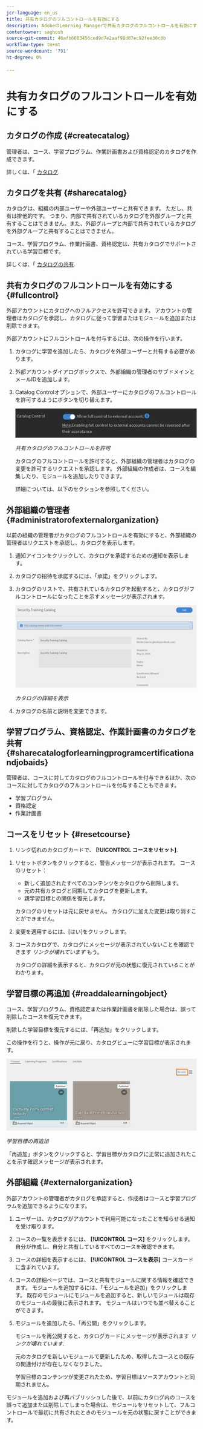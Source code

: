 ```yaml
---
jcr-language: en_us
title: 共有カタログのフルコントロールを有効にする
description: AdobeのLearning Managerで共有カタログのフルコントロールを有効にする
contentowner: saghosh
source-git-commit: 46afb6603456ced9d7e2aaf98d07ec92fee30c0b
workflow-type: tm+mt
source-wordcount: '791'
ht-degree: 0%

---
```




# 共有カタログのフルコントロールを有効にする

## カタログの作成 {#createcatalog}

管理者は、コース、学習プログラム、作業計画書および資格認定のカタログを作成できます。

詳しくは、「 [カタログ](/help/migrated/administrators/feature-summary/catalogs.md).

## カタログを共有 {#sharecatalog}

カタログは、組織の内部ユーザーや外部ユーザーと共有できます。 ただし、共有は排他的です。 つまり、内部で共有されているカタログを外部グループと共有することはできません。また、外部グループと内部で共有されているカタログを外部グループと共有することはできません。

コース、学習プログラム、作業計画書、資格認定は、共有カタログでサポートされている学習目標です。

詳しくは、「 [カタログの共有](/help/migrated/administrators/feature-summary/catalogs.md).

## 共有カタログのフルコントロールを有効にする {#fullcontrol}

外部アカウントにカタログへのフルアクセスを許可できます。 アカウントの管理者はカタログを承認し、カタログに従って学習またはモジュールを追加または削除できます。

外部アカウントにフルコントロールを付与するには、次の操作を行います。

1. カタログに学習を追加したら、カタログを外部ユーザーと共有する必要があります。
1. 外部アカウントダイアログボックスで、外部組織の管理者のサブドメインとメールIDを追加します。
1. Catalog Controlオプションで、外部ユーザーにカタログのフルコントロールを許可するようにボタンを切り替えます。

   ![](assets/catalog-control.png)

   *共有カタログのフルコントロールを許可*

   カタログのフルコントロールを許可すると、外部組織の管理者はカタログの変更を許可するリクエストを承認します。 外部組織の作成者は、コースを編集したり、モジュールを追加したりできます。

   詳細については、以下のセクションを参照してください。

## 外部組織の管理者 {#administratorofexternalorganization}

以前の組織の管理者がカタログのフルコントロールを有効にすると、外部組織の管理者はリクエストを承認し、カタログを表示します。

1. 通知アイコンをクリックして、カタログを承認するための通知を表示します。

   <!--![](assets/notification-to-acceptcatalog.png)-->

1. カタログの招待を承諾するには、「承諾」をクリックします。
1. カタログのリストで、共有されているカタログを起動すると、カタログがフルコントロールになったことを示すメッセージが表示されます。

   ![](assets/catalog-details.png)

   *カタログの詳細を表示*

1. カタログの名前と説明を変更できます。

## 学習プログラム、資格認定、作業計画書のカタログを共有 {#sharecatalogforlearningprogramcertificationandjobaids}

管理者は、コースに対してカタログのフルコントロールを付与できるほか、次のコースに対してカタログのフルコントロールを付与することもできます。

* 学習プログラム
* 資格認定
* 作業計画書

## コースをリセット {#resetcourse}

1. リンク切れのカタログカードで、 **[!UICONTROL コースをリセット]**.

<!-- ![](assets/reset-course.png)-->

1. リセットボタンをクリックすると、警告メッセージが表示されます。 コースのリセット：

   * 新しく追加されたすべてのコンテンツをカタログから削除します。
   * 元の共有カタログと同期してカタログを更新します。
   * 親学習目標との関係を復元します。

   カタログのリセットは元に戻せません。 カタログに加えた変更は取り消すことができません。

1. 変更を適用するには、[はい]をクリックします。
1. コースカタログで、カタログにメッセージが表示されていないことを確認できます *リンクが壊れています* もう。

   カタログの詳細を表示すると、カタログが元の状態に復元されていることがわかります。

## 学習目標の再追加 {#readdalearningobject}

コース、学習プログラム、資格認定または作業計画書を削除した場合は、誤って削除したコースを復元できます。

削除した学習目標を復元するには、「再追加」をクリックします。

この操作を行うと、操作が元に戻り、カタログビューに学習目標が表示されます。

![](assets/re-add-button.png)

*学習目標の再追加*

「再追加」ボタンをクリックすると、学習目標がカタログに正常に追加されたことを示す確認メッセージが表示されます。

## 外部組織 {#externalorganization}

外部アカウントの管理者がカタログを承認すると、作成者はコースと学習プログラムを追加できるようになります。

1. ユーザーは、カタログがアカウントで利用可能になったことを知らせる通知を受け取ります。
1. コースの一覧を表示するには、 **[!UICONTROL コース]** をクリックします。 自分が作成し、自分と共有しているすべてのコースを確認できます。
1. コースの詳細を表示するには、 **[!UICONTROL コースを表示]** コースカードに含まれています。

   <!--![](assets/view-course.png)-->

1. コースの詳細ページでは、コースと共有モジュールに関する情報を確認できます。 モジュールを追加するには、「モジュールを追加」をクリックします。 既存のモジュールにモジュールを追加すると、新しいモジュールは既存のモジュールの最後に表示されます。 モジュールはいつでも並べ替えることができます。
1. モジュールを追加したら、「再公開」をクリックします。

   モジュールを再公開すると、カタログカードにメッセージが表示されます *リンクが壊れています*.

   元のカタログを新しいモジュールで更新したため、取得したコースとの既存の関連付けが存在しなくなりました。

   学習目標のコンテンツが変更されたため、学習目標はソースアカウントと同期されません。

   <!--![](assets/link-broken.png)-->

モジュールを追加および再パブリッシュした後で、以前にカタログ内のコースを誤って追加または削除してしまった場合は、モジュールをリセットして、フルコントロールで最初に共有されたときのモジュールを元の状態に戻すことができます。

